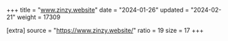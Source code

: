+++
title = "www.zinzy.website"
date = "2024-01-26"
updated = "2024-02-21"
weight = 17309

[extra]
source = "https://www.zinzy.website/"
ratio = 19
size = 17
+++

